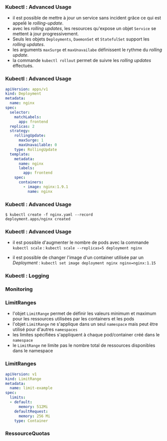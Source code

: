 ### Kubectl : Advanced Usage

- il est possible de mettre à jour un service sans incident grâce ce qui est appelé le _rolling-update_. 
- avec les _rolling updates_, les resources qu'expose un objet `Service` se mettent à jour progressivement.
- Seuls les objets `Deployments`, `DaemonSet` et `StatefulSet` support les _rolling updates_.
- les arguments `maxSurge` et `maxUnavailabe` définissent le rythme du _rolling update_.
- la commande `kubectl rollout` permet de suivre les _rolling updates_ éffectués.

### Kubectl : Advanced Usage

```yaml
apiVersion: apps/v1
kind: Deployment
metadata:
  name: nginx
spec:
  selector:
    matchLabels:
      app: frontend
  replicas: 2
  strategy:
    rollingUpdate:
      maxSurge: 1
      maxUnavailable: 0
    type: RollingUpdate
  template:
    metadata:
      name: nginx
      labels:
        app: frontend
    spec:
      containers:
        - image: nginx:1.9.1
          name: nginx
```

### Kubectl : Advanced Usage

```console
$ kubectl create -f nginx.yaml --record
deployment.apps/nginx created
```

### Kubectl : Advanced Usage

- il est possible d'augmenter le nombre de pods avec la commande `kubectl scale` :
`kubectl scale --replicas=5 deployment nginx`

- il est possible de changer l'image d'un container utilisée par un _Deployment_ : 
`kubectl set image deployment nginx nginx=nginx:1.15`

### Kubectl : Logging

### Monitoring

### LimitRanges

- l'objet `LimitRange` permet de définir les valeurs minimum et maximum pour les ressources utilisées par les containers et les pods
- l'objet `LimitRange` ne s'applique dans un seul `namespace` mais peut être utilisé pour d'autres `namespaces`
- les limites spécifiées s'appliquent à chaque pod/container créé dans le `namespace`
- le `LimitRange` ne limite pas le nombre total de ressources disponibles dans le namespace


### LimitRanges 

```yaml
apiVersion: v1
kind: LimitRange
metadata:
  name: limit-example
spec:
  limits:
  - default:
      memory: 512Mi
    defaultRequest:
      memory: 256 Mi
    type: Container
  ```

### RessourceQuotas

